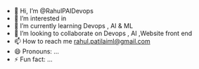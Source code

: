 - 👋 Hi, I’m @RahulPAIDevops
- 👀 I’m interested in 
- 🌱 I’m currently learning Devops , AI & ML
- 💞️ I’m looking to collaborate on Devops , AI ,Website front end
- 📫 How to reach me rahul.patilaiml@gmail.com
- 😄 Pronouns: ...
- ⚡ Fun fact: ...

<!---
RahulPAIDevops/RahulPAIDevops is a ✨ special ✨ repository because its `README.md` (this file) appears on your GitHub profile.
You can click the Preview link to take a look at your changes.
--->
